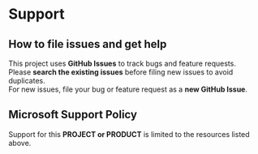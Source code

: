 # Support  

## How to file issues and get help  

This project uses **GitHub Issues** to track bugs and feature requests.  
Please **search the existing issues** before filing new issues to avoid duplicates.  
For new issues, file your bug or feature request as a **new GitHub Issue**.  

## Microsoft Support Policy  

Support for this **PROJECT or PRODUCT** is limited to the resources listed above. 